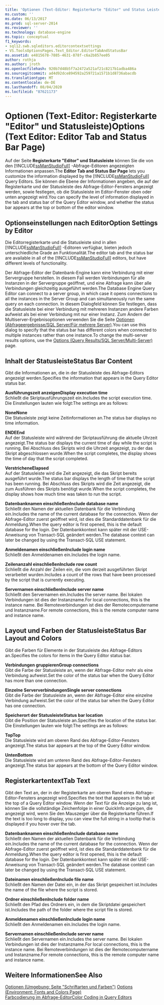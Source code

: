 ```yaml
---
title: 'Optionen (Text-Editor: Registerkarte "Editor" und Status Leiste) | Microsoft-Dokumentation'
ms.custom: ''
ms.date: 06/13/2017
ms.prod: sql-server-2014
ms.reviewer: ''
ms.technology: database-engine
ms.topic: conceptual
f1_keywords:
- sql12.swb.sqleditors.editorcontextsettings
- VS.ToolsOptionsPages.Text_Editor.EditorTabAndStatusBar
ms.assetid: e4815678-7885-4631-878f-c6a2b857ee05
author: rothja
ms.author: jroth
ms.openlocfilehash: 920b7d48b5f7a2472a521af21c8217b1adba486a
ms.sourcegitcommit: ad4d92dce894592a259721a1571b1d8736abacdb
ms.translationtype: MT
ms.contentlocale: de-DE
ms.lasthandoff: 08/04/2020
ms.locfileid: "87621173"
---
```

# <a name="options-text-editor-editor-tab-and-status-bar-page"></a><span data-ttu-id="5ddd0-102">Optionen (Text-Editor: Registerkarte "Editor" und Statusleiste)</span><span class="sxs-lookup"><span data-stu-id="5ddd0-102">Options (Text Editor: Editor Tab and Status Bar Page)</span></span>
  <span data-ttu-id="5ddd0-103">Auf der Seite **Registerkarte "Editor" und Statusleiste** können Sie die von den [!INCLUDE[ssManStudioFull](../includes/ssmanstudiofull-md.md)] -Abfrage-Editoren angezeigten Informationen anpassen.</span><span class="sxs-lookup"><span data-stu-id="5ddd0-103">The **Editor Tab and Status Bar Page** lets you customize the information displayed by the [!INCLUDE[ssManStudioFull](../includes/ssmanstudiofull-md.md)] Query Editors.</span></span> <span data-ttu-id="5ddd0-104">Sie können die Ebene der Informationen angeben, die auf der Registerkarte und der Statusleiste des Abfrage-Editor-Fensters angezeigt werden, sowie festlegen, ob die Statusleiste im Editor-Fenster oben oder unten angezeigt wird.</span><span class="sxs-lookup"><span data-stu-id="5ddd0-104">You can specify the level of information displayed in the tab and status bar of the Query Editor window, and whether the status bar appears at the top or bottom of the editor window.</span></span>  
  
## <a name="option-settings-by-editor"></a><span data-ttu-id="5ddd0-105">Optionseinstellungen nach Editor</span><span class="sxs-lookup"><span data-stu-id="5ddd0-105">Option Settings by Editor</span></span>  
 <span data-ttu-id="5ddd0-106">Die Editorregisterkarte und die Statusleiste sind in allen [!INCLUDE[ssManStudioFull](../includes/ssmanstudiofull-md.md)] -Editoren verfügbar, bieten jedoch unterschiedliche Grade an Funktionalität.</span><span class="sxs-lookup"><span data-stu-id="5ddd0-106">The editor tab and the status bar are available in all of the [!INCLUDE[ssManStudioFull](../includes/ssmanstudiofull-md.md)] editors, but have different levels of functionality.</span></span>  
  
 <span data-ttu-id="5ddd0-107">Der Abfrage-Editor der Datenbank-Engine kann eine Verbindung mit einer Servergruppe herstellen. In diesem Fall werden Verbindungen für alle Instanzen in der Servergruppe geöffnet, und eine Abfrage kann über alle Verbindungen gleichzeitig ausgeführt werden.</span><span class="sxs-lookup"><span data-stu-id="5ddd0-107">The Database Engine Query Editor can connect to a server group, in which case it opens connections to all the instances in the Server Group and can simultaneously run the same query on each connection.</span></span> <span data-ttu-id="5ddd0-108">In diesem Dialogfeld können Sie festlegen, dass die Statusleiste bei einer Verbindung mit mehreren Instanzen andere Farben aufweist als bei einer Verbindung mit nur einer Instanz. Zum Ändern der Multiserver-Ergebnisoptionen verwenden Sie die Seite [Optionen (Abfrageergebnisse/SQL Server/Für mehrere Server)](../../2014/database-engine/options-query-results-sql-server-multi-server.md).</span><span class="sxs-lookup"><span data-stu-id="5ddd0-108">You can use this dialog to specify that the status bar has different colors when connected to multiple instances rather than one instance.To change the multi-server results options, use the [Options (Query Results/SQL Server/Multi-Server)](../../2014/database-engine/options-query-results-sql-server-multi-server.md) page.</span></span>  
  
## <a name="status-bar-content"></a><span data-ttu-id="5ddd0-109">Inhalt der Statusleiste</span><span class="sxs-lookup"><span data-stu-id="5ddd0-109">Status Bar Content</span></span>  
 <span data-ttu-id="5ddd0-110">Gibt die Informationen an, die in der Statusleiste des Abfrage-Editors angezeigt werden.</span><span class="sxs-lookup"><span data-stu-id="5ddd0-110">Specifies the information that appears in the Query Editor status bar.</span></span>  
  
 <span data-ttu-id="5ddd0-111">**Ausführungszeit anzeigen**</span><span class="sxs-lookup"><span data-stu-id="5ddd0-111">**Display execution time**</span></span>  
 <span data-ttu-id="5ddd0-112">Schließt die Skriptausführungszeit ein.</span><span class="sxs-lookup"><span data-stu-id="5ddd0-112">Includes the script execution time.</span></span> <span data-ttu-id="5ddd0-113">Die Einstellungen lauten wie folgt:</span><span class="sxs-lookup"><span data-stu-id="5ddd0-113">The settings are as follows:</span></span>  
  
 <span data-ttu-id="5ddd0-114">**None**</span><span class="sxs-lookup"><span data-stu-id="5ddd0-114">**None**</span></span>  
 <span data-ttu-id="5ddd0-115">Die Statusleiste zeigt keine Zeitinformationen an.</span><span class="sxs-lookup"><span data-stu-id="5ddd0-115">The status bar displays no time information.</span></span>  
  
 <span data-ttu-id="5ddd0-116">**ENDE**</span><span class="sxs-lookup"><span data-stu-id="5ddd0-116">**End**</span></span>  
 <span data-ttu-id="5ddd0-117">Auf der Statusleiste wird während der Skriptausführung die aktuelle Uhrzeit angezeigt.</span><span class="sxs-lookup"><span data-stu-id="5ddd0-117">The status bar displays the current time of day while the script is running.</span></span> <span data-ttu-id="5ddd0-118">Bei Abschluss des Skripts wird die Uhrzeit angezeigt, zu der das Skript abgeschlossen wurde.</span><span class="sxs-lookup"><span data-stu-id="5ddd0-118">When the script completes, the display shows the time of day that the script completed.</span></span>  
  
 <span data-ttu-id="5ddd0-119">**Verstrichene**</span><span class="sxs-lookup"><span data-stu-id="5ddd0-119">**Elapsed**</span></span>  
 <span data-ttu-id="5ddd0-120">Auf der Statusleiste wird die Zeit angezeigt, die das Skript bereits ausgeführt wurde.</span><span class="sxs-lookup"><span data-stu-id="5ddd0-120">The status bar displays the length of time that the script has been running.</span></span> <span data-ttu-id="5ddd0-121">Bei Abschluss des Skripts wird die Zeit angezeigt, die zum Ausführen des Skripts benötigt wurde.</span><span class="sxs-lookup"><span data-stu-id="5ddd0-121">When the script completes, the display shows how much time was taken to run the script.</span></span>  
  
 <span data-ttu-id="5ddd0-122">**Datenbanknamen einschließen**</span><span class="sxs-lookup"><span data-stu-id="5ddd0-122">**Include database name**</span></span>  
 <span data-ttu-id="5ddd0-123">Schließt den Namen der aktuellen Datenbank für die Verbindung ein.</span><span class="sxs-lookup"><span data-stu-id="5ddd0-123">Includes the name of the current database for the connection.</span></span> <span data-ttu-id="5ddd0-124">Wenn der Abfrage-Editor zuerst geöffnet wird, ist dies die Standarddatenbank für die Anmeldung.</span><span class="sxs-lookup"><span data-stu-id="5ddd0-124">When the query editor is first opened, this is the default database for the login.</span></span> <span data-ttu-id="5ddd0-125">Der Datenbankkontext kann später mit der USE-Anweisung von Transact-SQL geändert werden.</span><span class="sxs-lookup"><span data-stu-id="5ddd0-125">The database context can later be changed by using the Transact-SQL USE statement.</span></span>  
  
 <span data-ttu-id="5ddd0-126">**Anmeldenamen einschließen**</span><span class="sxs-lookup"><span data-stu-id="5ddd0-126">**Include login name**</span></span>  
 <span data-ttu-id="5ddd0-127">Schließt den Anmeldenamen ein.</span><span class="sxs-lookup"><span data-stu-id="5ddd0-127">Includes the login name.</span></span>  
  
 <span data-ttu-id="5ddd0-128">**Zeilenanzahl einschließen**</span><span class="sxs-lookup"><span data-stu-id="5ddd0-128">**Include row count**</span></span>  
 <span data-ttu-id="5ddd0-129">Schließt die Anzahl der Zeilen ein, die vom derzeit ausgeführten Skript verarbeitet wurden.</span><span class="sxs-lookup"><span data-stu-id="5ddd0-129">Includes a count of the rows that have been processed by the script that is currently executing.</span></span>  
  
 <span data-ttu-id="5ddd0-130">**Servernamen einschließen**</span><span class="sxs-lookup"><span data-stu-id="5ddd0-130">**Include server name**</span></span>  
 <span data-ttu-id="5ddd0-131">Schließt den Servernamen ein.</span><span class="sxs-lookup"><span data-stu-id="5ddd0-131">Includes the server name.</span></span> <span data-ttu-id="5ddd0-132">Bei lokalen Verbindungen ist dies der Instanzname.</span><span class="sxs-lookup"><span data-stu-id="5ddd0-132">For local connections, this is the instance name.</span></span> <span data-ttu-id="5ddd0-133">Bei Remoteverbindungen ist dies der Remotecomputername und Instanzname.</span><span class="sxs-lookup"><span data-stu-id="5ddd0-133">For remote connections, this is the remote computer name and instance name.</span></span>  
  
## <a name="status-bar-layout-and-colors"></a><span data-ttu-id="5ddd0-134">Layout und Farben der Statusleiste</span><span class="sxs-lookup"><span data-stu-id="5ddd0-134">Status Bar Layout and Colors</span></span>  
 <span data-ttu-id="5ddd0-135">Gibt die Farben für Elemente in der Statusleiste des Abfrage-Editors an.</span><span class="sxs-lookup"><span data-stu-id="5ddd0-135">Specifies the colors for items in the Query Editor status bar.</span></span>  
  
 <span data-ttu-id="5ddd0-136">**Verbindungen gruppieren**</span><span class="sxs-lookup"><span data-stu-id="5ddd0-136">**Group connections**</span></span>  
 <span data-ttu-id="5ddd0-137">Gibt die Farbe der Statusleiste an, wenn der Abfrage-Editor mehr als eine Verbindung aufweist.</span><span class="sxs-lookup"><span data-stu-id="5ddd0-137">Set the color of the status bar when the Query Editor has more than one connection.</span></span>  
  
 <span data-ttu-id="5ddd0-138">**Einzelne Serververbindungen**</span><span class="sxs-lookup"><span data-stu-id="5ddd0-138">**Single server connections**</span></span>  
 <span data-ttu-id="5ddd0-139">Gibt die Farbe der Statusleiste an, wenn der Abfrage-Editor eine einzelne Verbindung aufweist.</span><span class="sxs-lookup"><span data-stu-id="5ddd0-139">Set the color of the status bar when the Query Editor has one connection.</span></span>  
  
 <span data-ttu-id="5ddd0-140">**Speicherort der Statusleiste**</span><span class="sxs-lookup"><span data-stu-id="5ddd0-140">**Status bar location**</span></span>  
 <span data-ttu-id="5ddd0-141">Gibt die Position der Statusleiste an.</span><span class="sxs-lookup"><span data-stu-id="5ddd0-141">Specifies the location of the status bar.</span></span> <span data-ttu-id="5ddd0-142">Die Einstellungen lauten wie folgt:</span><span class="sxs-lookup"><span data-stu-id="5ddd0-142">The settings are as follows:</span></span>  
  
 <span data-ttu-id="5ddd0-143">**Top**</span><span class="sxs-lookup"><span data-stu-id="5ddd0-143">**Top**</span></span>  
 <span data-ttu-id="5ddd0-144">Die Statusleiste wird am oberen Rand des Abfrage-Editor-Fensters angezeigt.</span><span class="sxs-lookup"><span data-stu-id="5ddd0-144">The status bar appears at the top of the Query Editor window.</span></span>  
  
 <span data-ttu-id="5ddd0-145">**Unten**</span><span class="sxs-lookup"><span data-stu-id="5ddd0-145">**Bottom**</span></span>  
 <span data-ttu-id="5ddd0-146">Die Statusleiste wird am unteren Rand des Abfrage-Editor-Fensters angezeigt.</span><span class="sxs-lookup"><span data-stu-id="5ddd0-146">The status bar appears at the bottom of the Query Editor window.</span></span>  
  
## <a name="tab-text"></a><span data-ttu-id="5ddd0-147">Registerkartentext</span><span class="sxs-lookup"><span data-stu-id="5ddd0-147">Tab Text</span></span>  
 <span data-ttu-id="5ddd0-148">Gibt den Text an, der in der Registerkarte am oberen Rand eines Abfrage-Editor-Fensters angezeigt wird.</span><span class="sxs-lookup"><span data-stu-id="5ddd0-148">Specifies the text that appears in the tab at the top of a Query Editor window.</span></span> <span data-ttu-id="5ddd0-149">Wenn der Text für die Anzeige zu lang ist, können Sie die vollständige Zeichenfolge in einer QuickInfo anzeigen, die angezeigt wird, wenn Sie den Mauszeiger über die Registerkarte führen.</span><span class="sxs-lookup"><span data-stu-id="5ddd0-149">If the text is too long to display, you can view the full string in a tooltip that is displayed if you hover over the tab.</span></span>  
  
 <span data-ttu-id="5ddd0-150">**Datenbanknamen einschließen**</span><span class="sxs-lookup"><span data-stu-id="5ddd0-150">**Include database name**</span></span>  
 <span data-ttu-id="5ddd0-151">Schließt den Namen der aktuellen Datenbank für die Verbindung ein.</span><span class="sxs-lookup"><span data-stu-id="5ddd0-151">Includes the name of the current database for the connection.</span></span> <span data-ttu-id="5ddd0-152">Wenn der Abfrage-Editor zuerst geöffnet wird, ist dies die Standarddatenbank für die Anmeldung.</span><span class="sxs-lookup"><span data-stu-id="5ddd0-152">When the query editor is first opened, this is the default database for the login.</span></span> <span data-ttu-id="5ddd0-153">Der Datenbankkontext kann später mit der USE-Anweisung von Transact-SQL geändert werden.</span><span class="sxs-lookup"><span data-stu-id="5ddd0-153">The database context can later be changed by using the Transact-SQL USE statement.</span></span>  
  
 <span data-ttu-id="5ddd0-154">**Dateinamen einschließen**</span><span class="sxs-lookup"><span data-stu-id="5ddd0-154">**Include file name**</span></span>  
 <span data-ttu-id="5ddd0-155">Schließt den Namen der Datei ein, in der das Skript gespeichert ist.</span><span class="sxs-lookup"><span data-stu-id="5ddd0-155">Includes the name of the file where the script is stored.</span></span>  
  
 <span data-ttu-id="5ddd0-156">**Ordner einschließen**</span><span class="sxs-lookup"><span data-stu-id="5ddd0-156">**Include folder name**</span></span>  
 <span data-ttu-id="5ddd0-157">Schließt den Pfad des Ordners ein, in dem die Skriptdatei gespeichert ist.</span><span class="sxs-lookup"><span data-stu-id="5ddd0-157">Includes the path of the folder where the script file is stored.</span></span>  
  
 <span data-ttu-id="5ddd0-158">**Anmeldenamen einschließen**</span><span class="sxs-lookup"><span data-stu-id="5ddd0-158">**Include login name**</span></span>  
 <span data-ttu-id="5ddd0-159">Schließt den Anmeldenamen ein.</span><span class="sxs-lookup"><span data-stu-id="5ddd0-159">Includes the login name.</span></span>  
  
 <span data-ttu-id="5ddd0-160">**Servernamen einschließen**</span><span class="sxs-lookup"><span data-stu-id="5ddd0-160">**Include server name**</span></span>  
 <span data-ttu-id="5ddd0-161">Schließt den Servernamen ein.</span><span class="sxs-lookup"><span data-stu-id="5ddd0-161">Includes the server name.</span></span> <span data-ttu-id="5ddd0-162">Bei lokalen Verbindungen ist dies der Instanzname.</span><span class="sxs-lookup"><span data-stu-id="5ddd0-162">For local connections, this is the instance name.</span></span> <span data-ttu-id="5ddd0-163">Bei Remoteverbindungen ist dies der Remotecomputername und Instanzname.</span><span class="sxs-lookup"><span data-stu-id="5ddd0-163">For remote connections, this is the remote computer name and instance name.</span></span>  
  
## <a name="see-also"></a><span data-ttu-id="5ddd0-164">Weitere Informationen</span><span class="sxs-lookup"><span data-stu-id="5ddd0-164">See Also</span></span>  
 <span data-ttu-id="5ddd0-165">[Optionen &#40;Umgebung: Seite "Schriftarten und Farben"&#41;](../ssms/menu-help/options-environment-fonts-and-colors-page.md) </span><span class="sxs-lookup"><span data-stu-id="5ddd0-165">[Options &#40;Environment: Fonts and Colors Page&#41;](../ssms/menu-help/options-environment-fonts-and-colors-page.md) </span></span>  
 [<span data-ttu-id="5ddd0-166">Farbcodierung im Abfrage-Editor</span><span class="sxs-lookup"><span data-stu-id="5ddd0-166">Color Coding in Query Editors</span></span>](../relational-databases/scripting/color-coding-in-query-editors.md)  
  
  
